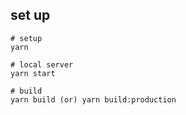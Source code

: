 ## set up

````
# setup
yarn

# local server
yarn start

# build
yarn build (or) yarn build:production
````